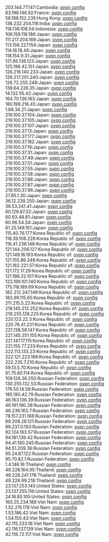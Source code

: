 203.144.77.147:Cambodia: [ovpn config](vpn/203_144_77_147.ovpn)  
83.196.146.92:France: [ovpn config](vpn/83_196_146_92.ovpn)  
59.188.152.235:Hong Kong: [ovpn config](vpn/59_188_152_235.ovpn)  
136.232.204.118:India: [ovpn config](vpn/136_232_204_118.ovpn)  
118.136.108.54:Indonesia: [ovpn config](vpn/118_136_108_54.ovpn)  
106.159.116.186:Japan: [ovpn config](vpn/106_159_116_186.ovpn)  
111.217.204.169:Japan: [ovpn config](vpn/111_217_204_169.ovpn)  
113.158.227.154:Japan: [ovpn config](vpn/113_158_227_154.ovpn)  
114.16.18.46:Japan: [ovpn config](vpn/114_16_18_46.ovpn)  
118.154.9.31:Japan: [ovpn config](vpn/118_154_9_31.ovpn)  
121.85.136.123:Japan: [ovpn config](vpn/121_85_136_123.ovpn)  
125.198.42.151:Japan: [ovpn config](vpn/125_198_42_151.ovpn)  
126.216.140.233:Japan: [ovpn config](vpn/126_216_140_233.ovpn)  
126.217.201.240:Japan: [ovpn config](vpn/126_217_201_240.ovpn)  
126.72.255.249:Japan: [ovpn config](vpn/126_72_255_249.ovpn)  
138.64.226.35:Japan: [ovpn config](vpn/138_64_226_35.ovpn)  
14.132.55.42:Japan: [ovpn config](vpn/14_132_55_42.ovpn)  
164.70.136.183:Japan: [ovpn config](vpn/164_70_136_183.ovpn)  
180.199.216.45:Japan: [ovpn config](vpn/180_199_216_45.ovpn)  
1.66.34.21:Japan: [ovpn config](vpn/1_66_34_21.ovpn)  
219.100.37.104:Japan: [ovpn config](vpn/219_100_37_104.ovpn)  
219.100.37.105:Japan: [ovpn config](vpn/219_100_37_105.ovpn)  
219.100.37.107:Japan: [ovpn config](vpn/219_100_37_107.ovpn)  
219.100.37.13:Japan: [ovpn config](vpn/219_100_37_13.ovpn)  
219.100.37.177:Japan: [ovpn config](vpn/219_100_37_177.ovpn)  
219.100.37.182:Japan: [ovpn config](vpn/219_100_37_182.ovpn)  
219.100.37.19:Japan: [ovpn config](vpn/219_100_37_19.ovpn)  
219.100.37.31:Japan: [ovpn config](vpn/219_100_37_31.ovpn)  
219.100.37.49:Japan: [ovpn config](vpn/219_100_37_49.ovpn)  
219.100.37.51:Japan: [ovpn config](vpn/219_100_37_51.ovpn)  
219.100.37.55:Japan: [ovpn config](vpn/219_100_37_55.ovpn)  
219.100.37.58:Japan: [ovpn config](vpn/219_100_37_58.ovpn)  
219.100.37.86:Japan: [ovpn config](vpn/219_100_37_86.ovpn)  
219.100.37.87:Japan: [ovpn config](vpn/219_100_37_87.ovpn)  
219.100.37.96:Japan: [ovpn config](vpn/219_100_37_96.ovpn)  
27.85.1.30:Japan: [ovpn config](vpn/27_85_1_30.ovpn)  
36.12.239.250:Japan: [ovpn config](vpn/36_12_239_250.ovpn)  
36.53.241.41:Japan: [ovpn config](vpn/36_53_241_41.ovpn)  
60.129.87.32:Japan: [ovpn config](vpn/60_129_87_32.ovpn)  
60.93.48.81:Japan: [ovpn config](vpn/60_93_48_81.ovpn)  
60.96.54.34:Japan: [ovpn config](vpn/60_96_54_34.ovpn)  
61.25.149.161:Japan: [ovpn config](vpn/61_25_149_161.ovpn)  
115.40.76.177:Korea Republic of: [ovpn config](vpn/115_40_76_177.ovpn)  
118.39.108.228:Korea Republic of: [ovpn config](vpn/118_39_108_228.ovpn)  
118.41.236.148:Korea Republic of: [ovpn config](vpn/118_41_236_148.ovpn)  
121.144.206.127:Korea Republic of: [ovpn config](vpn/121_144_206_127.ovpn)  
121.149.18.193:Korea Republic of: [ovpn config](vpn/121_149_18_193.ovpn)  
121.155.86.248:Korea Republic of: [ovpn config](vpn/121_155_86_248.ovpn)  
121.162.221.57:Korea Republic of: [ovpn config](vpn/121_162_221_57.ovpn)  
121.172.17.29:Korea Republic of: [ovpn config](vpn/121_172_17_29.ovpn)  
121.188.32.107:Korea Republic of: [ovpn config](vpn/121_188_32_107.ovpn)  
123.199.101.140:Korea Republic of: [ovpn config](vpn/123_199_101_140.ovpn)  
175.118.189.69:Korea Republic of: [ovpn config](vpn/175_118_189_69.ovpn)  
182.212.247.149:Korea Republic of: [ovpn config](vpn/182_212_247_149.ovpn)  
183.99.115.65:Korea Republic of: [ovpn config](vpn/183_99_115_65.ovpn)  
211.215.5.22:Korea Republic of: [ovpn config](vpn/211_215_5_22.ovpn)  
218.145.212.252:Korea Republic of: [ovpn config](vpn/218_145_212_252.ovpn)  
219.255.128.225:Korea Republic of: [ovpn config](vpn/219_255_128_225.ovpn)  
220.123.22.3:Korea Republic of: [ovpn config](vpn/220_123_22_3.ovpn)  
220.76.41.231:Korea Republic of: [ovpn config](vpn/220_76_41_231.ovpn)  
221.138.58.147:Korea Republic of: [ovpn config](vpn/221_138_58_147.ovpn)  
221.145.251.155:Korea Republic of: [ovpn config](vpn/221_145_251_155.ovpn)  
221.147.17.115:Korea Republic of: [ovpn config](vpn/221_147_17_115.ovpn)  
221.155.77.233:Korea Republic of: [ovpn config](vpn/221_155_77_233.ovpn)  
222.113.133.23:Korea Republic of: [ovpn config](vpn/222_113_133_23.ovpn)  
222.121.223.189:Korea Republic of: [ovpn config](vpn/222_121_223_189.ovpn)  
222.235.7.210:Korea Republic of: [ovpn config](vpn/222_235_7_210.ovpn)  
59.13.5.70:Korea Republic of: [ovpn config](vpn/59_13_5_70.ovpn)  
61.75.60.114:Korea Republic of: [ovpn config](vpn/61_75_60_114.ovpn)  
109.126.36.250:Russian Federation: [ovpn config](vpn/109_126_36_250.ovpn)  
130.255.132.53:Russian Federation: [ovpn config](vpn/130_255_132_53.ovpn)  
176.50.14.59:Russian Federation: [ovpn config](vpn/176_50_14_59.ovpn)  
185.190.42.79:Russian Federation: [ovpn config](vpn/185_190_42_79.ovpn)  
46.163.136.39:Russian Federation: [ovpn config](vpn/46_163_136_39.ovpn)  
46.191.190.38:Russian Federation: [ovpn config](vpn/46_191_190_38.ovpn)  
46.236.163.7:Russian Federation: [ovpn config](vpn/46_236_163_7.ovpn)  
78.157.231.168:Russian Federation: [ovpn config](vpn/78_157_231_168.ovpn)  
89.208.26.121:Russian Federation: [ovpn config](vpn/89_208_26_121.ovpn)  
89.237.0.193:Russian Federation: [ovpn config](vpn/89_237_0_193.ovpn)  
92.124.163.57:Russian Federation: [ovpn config](vpn/92_124_163_57.ovpn)  
94.181.139.42:Russian Federation: [ovpn config](vpn/94_181_139_42.ovpn)  
94.41.190.245:Russian Federation: [ovpn config](vpn/94_41_190_245.ovpn)  
94.51.209.36:Russian Federation: [ovpn config](vpn/94_51_209_36.ovpn)  
95.24.87.122:Russian Federation: [ovpn config](vpn/95_24_87_122.ovpn)  
95.70.82.1:Russian Federation: [ovpn config](vpn/95_70_82_1.ovpn)  
1.4.146.16:Thailand: [ovpn config](vpn/1_4_146_16.ovpn)  
49.228.164.95:Thailand: [ovpn config](vpn/49_228_164_95.ovpn)  
49.228.241.178:Thailand: [ovpn config](vpn/49_228_241_178.ovpn)  
49.228.99.218:Thailand: [ovpn config](vpn/49_228_99_218.ovpn)  
23.137.253.145:United States: [ovpn config](vpn/23_137_253_145.ovpn)  
23.137.255.116:United States: [ovpn config](vpn/23_137_255_116.ovpn)  
24.16.85.105:United States: [ovpn config](vpn/24_16_85_105.ovpn)  
160.25.234.188:Viet Nam: [ovpn config](vpn/160_25_234_188.ovpn)  
1.52.215.178:Viet Nam: [ovpn config](vpn/1_52_215_178.ovpn)  
1.53.186.42:Viet Nam: [ovpn config](vpn/1_53_186_42.ovpn)  
1.54.150.43:Viet Nam: [ovpn config](vpn/1_54_150_43.ovpn)  
42.115.233.18:Viet Nam: [ovpn config](vpn/42_115_233_18.ovpn)  
42.116.137.139:Viet Nam: [ovpn config](vpn/42_116_137_139.ovpn)  
42.118.72.117:Viet Nam: [ovpn config](vpn/42_118_72_117.ovpn)  
